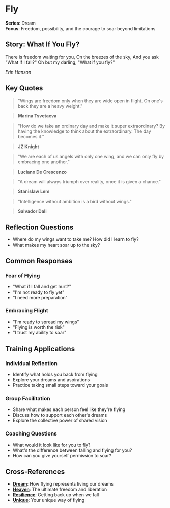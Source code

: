 # Fly

**Series**: Dream  
**Focus**: Freedom, possibility, and the courage to soar beyond limitations

## Story: What If You Fly?

There is freedom waiting for you, On the breezes of the sky, And you ask "What if I fall?" Oh but my darling, "What if you fly?"

*Erin Hanson*

## Key Quotes

> "Wings are freedom only when they are wide open in flight. On one's back they are a heavy weight."

> **Marina Tsvetaeva**

> "How do we take an ordinary day and make it super extraordinary? By having the knowledge to think about the extraordinary. The day becomes it."

> **JZ Knight**

> "We are each of us angels with only one wing, and we can only fly by embracing one another."

> **Luciano De Crescenzo**

> "A dream will always triumph over reality, once it is given a chance."

> **Stanisław Lem**

> "Intelligence without ambition is a bird without wings."

> **Salvador Dali**

## Reflection Questions

- Where do my wings want to take me? How did I learn to fly?
- What makes my heart soar up to the sky?

## Common Responses

### **Fear of Flying**
- "What if I fall and get hurt?"
- "I'm not ready to fly yet"
- "I need more preparation"

### **Embracing Flight**
- "I'm ready to spread my wings"
- "Flying is worth the risk"
- "I trust my ability to soar"

## Training Applications

### **Individual Reflection**
- Identify what holds you back from flying
- Explore your dreams and aspirations
- Practice taking small steps toward your goals

### **Group Facilitation**
- Share what makes each person feel like they're flying
- Discuss how to support each other's dreams
- Explore the collective power of shared vision

### **Coaching Questions**
- What would it look like for you to fly?
- What's the difference between falling and flying for you?
- How can you give yourself permission to soar?

## Cross-References
- **[Dream](01-dream.md)**: How flying represents living our dreams
- **[Heaven](11-heaven.md)**: The ultimate freedom and liberation
- **[Resilience](08-resilience.md)**: Getting back up when we fall
- **[Unique](07-unique.md)**: Your unique way of flying
